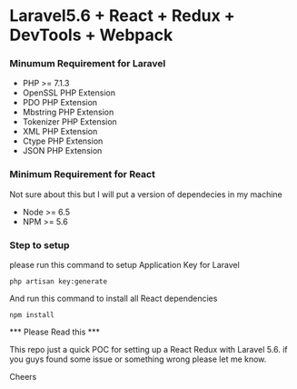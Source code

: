 # Laravel5.6 + React + Redux + DevTools + Webpack

### Minumum Requirement for Laravel
- PHP >= 7.1.3
- OpenSSL PHP Extension
- PDO PHP Extension
- Mbstring PHP Extension
- Tokenizer PHP Extension
- XML PHP Extension
- Ctype PHP Extension
- JSON PHP Extension


### Minimum Requirement for React
Not sure about this but I will put a version of dependecies in my machine
 - Node >= 6.5
 - NPM >= 5.6

### Step to setup
please run this command to setup Application Key for Laravel

`php artisan key:generate`

And run this command to install all React dependencies

`npm install`

*** Please Read this ***

This repo just a quick POC for setting up a React Redux with Laravel 5.6. if you guys found some issue or something wrong please let me know.

Cheers 
